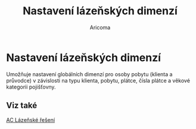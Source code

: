 ﻿---
    title: "Nastavení lázeňských dimenzí"
    author: Aricoma
    ms.date: 04/30/2018
    ms.topic: article
    ms.prod: dynamics-nav-2017
    ms.contentlocale: cs-cz
    ms.lasthandoff: 04/30/2018
---

# Nastavení lázeňských dimenzí

Umožňuje nastavení globálních dimenzí pro osoby pobytu (klienta a průvodce) v závislosti na typu klienta, pobytu, plátce, čísla plátce a věkové kategorii pojišťovny.  


## <a name="see-also"></a>Viz také
[AC Lázeňské řešení](spa-solution.md)
